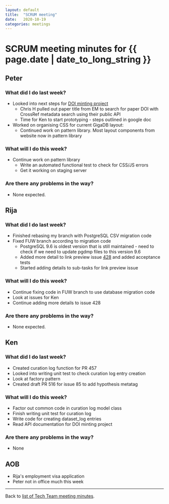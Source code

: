 ```yaml
---
layout: default
title:  "SCRUM meeting"
date:   2020-10-19
categories: meetings
---
```

# SCRUM meeting minutes for {{ page.date | date_to_long_string }}

## Peter

### What did I do last week?
* Looked into next steps for [DOI minting project](https://docs.google.com/document/d/1CopK9e9QclOd91WRN1LREEBefMDb5cWoHiElj3IfKLc)
    * Chris H pulled out paper title from EM to search for paper DOI with CrossRef metadata search using their public API
    * Time for Ken to start prototyping - steps outlined in google doc
* Worked on organising CSS for current GigaDB layout:
    * Continued work on pattern library. Most layout components from website now
      in pattern library

### What will I do this week?
* Continue work on pattern library
    * Write an automated functional test to check for CSS/JS errors
    * Get it working on staging server

### Are there any problems in the way?
* None expected.


## Rija

### What did I do last week?
* Finished rebasing my branch with PostgreSQL CSV migration code
* Fixed FUW branch according to migration code
    * PostgreSQL 9.6 is oldest version that is still maintained - need to check
      if we need to update pgdmp files to this version 9.6
    * Added more detail to link preview issue [428](https://github.com/gigascience/gigadb-website/issues/428)
      and added acceptance tests
    * Started adding details to sub-tasks for link preview issue

### What will I do this week?
* Continue fixing code in FUW branch to use database migration code
* Look at issues for Ken
* Continue adding more details to issue 428


### Are there any problems in the way?
* None expected.

## Ken

### What did I do last week?
* Created curation log function for PR 457
* Looked into writing unit test to check curation log entry creation
* Look at factory pattern
* Created draft PR 516 for issue 85 to add hypothesis metatag

### What will I do this week?
* Factor out common code in curation log model class
* Finish writing unit test for curation log
* Write code for creating dataset_log entries
* Read API documentation for DOI minting project

### Are there any problems in the way?
* None


## AOB

* Rija's employment visa application
* Peter not in office much this week

<hr>

Back to [list of Tech Team meeting minutes][scrum-meetings].

[scrum-meetings]: /techteam/index.html
